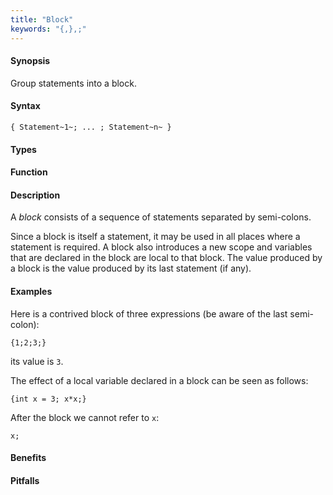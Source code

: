 ```yaml
---
title: "Block"
keywords: "{,},;"
---
```


#### Synopsis

Group statements into a block.

#### Syntax

`{ Statement~1~; ... ; Statement~n~ }`

#### Types

#### Function

#### Description

A _block_ consists of a sequence of statements separated by semi-colons.

Since a block is itself a statement, it may be used in all places where a statement is required. 
A block also introduces a new scope and variables that are declared in the block are local to that block. 
The value produced by a block is the value produced by its last statement (if any).

#### Examples

Here is a contrived block of three expressions (be aware of the last semi-colon):
```rascal-shell
{1;2;3;}
```
its value is `3`.

The effect of a local variable declared in a block can be seen as follows:
```rascal-shell,error
{int x = 3; x*x;}
```
After the block we cannot refer to `x`:
```rascal-shell,continue,error
x;
```


#### Benefits

#### Pitfalls

